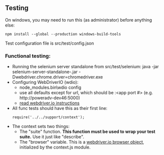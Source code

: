 ## Testing
On windows, you may need to run this (as administrator) before anything else:
```
npm install --global --production windows-build-tools
```
Test configuration file is src/test/config.json

### Functional testing:
  - Running the selenium server standalone from src/test/selenium: java -jar selenium-server-standalone-<VERSION>.jar -Dwebdriver.chrome.driver=chromedriver.exe
  - Configuring WebDriverIO (wdio):
    - node_modules\.bin\wdio config
    - use all defaults except for url, which should be <your pc address>:<app port #> (e.g. http://poweradv-dev46:5000)
    - [read webdriver.io instructions](http://webdriver.io/guide.html)
  - All func tests should have this as their first line:
    ```
    require('../../support/context');
    ```
  - The context sets two things:
    - The "suite" function. **This function must be used to wrap your test suite.** Use it just like "describe".
    - The "browser" variable. This is a [webdriver.io browser object](http://webdriver.io/guide/testrunner/browserobject.html), initialized by the context.js module.